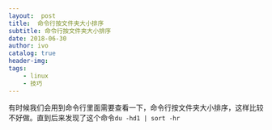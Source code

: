 ```yaml
---
layout:  post
title:  命令行按文件夹大小排序
subtitle: 命令行按文件夹大小排序 
date: 2018-06-30
author: ivo
catalog: true
header-img:
tags:
    - linux 
    - 技巧
---
```

有时候我们会用到命令行里面需要查看一下，命令行按文件夹大小排序，这样比较不好做。直到后来发现了这个命令`du -hd1 | sort -hr `
